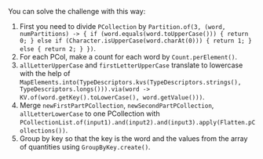 You can solve the challenge with this way:
1. First you need to divide `PCollection` by `Partition.of(3,
   (word, numPartitions) -> {
   if (word.equals(word.toUpperCase())) {
   return 0;
   } else if (Character.isUpperCase(word.charAt(0))) {
   return 1;
   } else {
   return 2;
   }
   })`.
2. For each PCol, make a count for each word by `Count.perElement()`.
3. `allLetterUpperCase` and `firstLetterUpperCase` translate to lowercase with the help of `MapElements.into(TypeDescriptors.kvs(TypeDescriptors.strings(), TypeDescriptors.longs())).via(word -> KV.of(word.getKey().toLowerCase(), word.getValue()))`.
4. Merge `newFirstPartPCollection`, `newSecondPartPCollection`, `allLetterLowerCase` to one PCollection with `PCollectionList.of(input1).and(input2).and(input3).apply(Flatten.pCollections())`.
5. Group by key so that the key is the word and the values from the array of quantities using `GroupByKey.create()`.